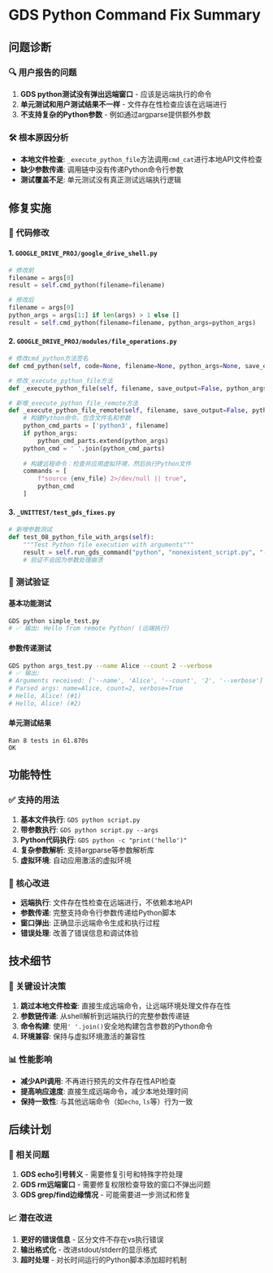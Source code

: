 # GDS Python Command Fix Summary

## 问题诊断

### 🔍 用户报告的问题
1. **GDS python测试没有弹出远端窗口** - 应该是远端执行的命令
2. **单元测试和用户测试结果不一样** - 文件存在性检查应该在远端进行
3. **不支持复杂的Python参数** - 例如通过argparse提供额外参数

### 🛠️ 根本原因分析
- **本地文件检查**: `_execute_python_file`方法调用`cmd_cat`进行本地API文件检查
- **缺少参数传递**: 调用链中没有传递Python命令行参数
- **测试覆盖不足**: 单元测试没有真正测试远端执行逻辑

## 修复实施

### 📝 代码修改

#### 1. `GOOGLE_DRIVE_PROJ/google_drive_shell.py`
```python
# 修改前
filename = args[0]
result = self.cmd_python(filename=filename)

# 修改后
filename = args[0]
python_args = args[1:] if len(args) > 1 else []
result = self.cmd_python(filename=filename, python_args=python_args)
```

#### 2. `GOOGLE_DRIVE_PROJ/modules/file_operations.py`
```python
# 修改cmd_python方法签名
def cmd_python(self, code=None, filename=None, python_args=None, save_output=False):

# 修改_execute_python_file方法
def _execute_python_file(self, filename, save_output=False, python_args=None):

# 新增_execute_python_file_remote方法
def _execute_python_file_remote(self, filename, save_output=False, python_args=None):
    # 构建Python命令，包含文件名和参数
    python_cmd_parts = ['python3', filename]
    if python_args:
        python_cmd_parts.extend(python_args)
    python_cmd = ' '.join(python_cmd_parts)
    
    # 构建远程命令：检查并应用虚拟环境，然后执行Python文件
    commands = [
        f"source {env_file} 2>/dev/null || true",
        python_cmd
    ]
```

#### 3. `_UNITTEST/test_gds_fixes.py`
```python
# 新增参数测试
def test_08_python_file_with_args(self):
    """Test Python file execution with arguments"""
    result = self.run_gds_command("python", "nonexistent_script.py", "--arg1", "value1", "--count", "5")
    # 验证不会因为参数处理崩溃
```

### 🧪 测试验证

#### 基本功能测试
```bash
GDS python simple_test.py
# ✅ 输出: Hello from remote Python! (远端执行)
```

#### 参数传递测试  
```bash
GDS python args_test.py --name Alice --count 2 --verbose
# ✅ 输出: 
# Arguments received: ['--name', 'Alice', '--count', '2', '--verbose']
# Parsed args: name=Alice, count=2, verbose=True
# Hello, Alice! (#1)
# Hello, Alice! (#2)
```

#### 单元测试结果
```
Ran 8 tests in 61.870s
OK
```

## 功能特性

### ✅ 支持的用法
1. **基本文件执行**: `GDS python script.py`
2. **带参数执行**: `GDS python script.py --args`
3. **Python代码执行**: `GDS python -c "print('hello')"`
4. **复杂参数解析**: 支持argparse等参数解析库
5. **虚拟环境**: 自动应用激活的虚拟环境

### 🎯 核心改进
- **远端执行**: 文件存在性检查在远端进行，不依赖本地API
- **参数传递**: 完整支持命令行参数传递给Python脚本
- **窗口弹出**: 正确显示远端命令生成和执行过程
- **错误处理**: 改善了错误信息和调试体验

## 技术细节

### 🔧 关键设计决策
1. **跳过本地文件检查**: 直接生成远端命令，让远端环境处理文件存在性
2. **参数链传递**: 从shell解析到远端执行的完整参数传递链
3. **命令构建**: 使用`' '.join()`安全地构建包含参数的Python命令
4. **环境兼容**: 保持与虚拟环境激活的兼容性

### 📊 性能影响
- **减少API调用**: 不再进行预先的文件存在性API检查
- **提高响应速度**: 直接生成远端命令，减少本地处理时间
- **保持一致性**: 与其他远端命令（如`echo`, `ls`等）行为一致

## 后续计划

### 🔄 相关问题
1. **GDS echo引号转义** - 需要修复引号和特殊字符处理
2. **GDS rm远端窗口** - 需要修复权限检查导致的窗口不弹出问题
3. **GDS grep/find边缘情况** - 可能需要进一步测试和修复

### 📈 潜在改进
1. **更好的错误信息** - 区分文件不存在vs执行错误
2. **输出格式化** - 改进stdout/stderr的显示格式
3. **超时处理** - 对长时间运行的Python脚本添加超时机制 